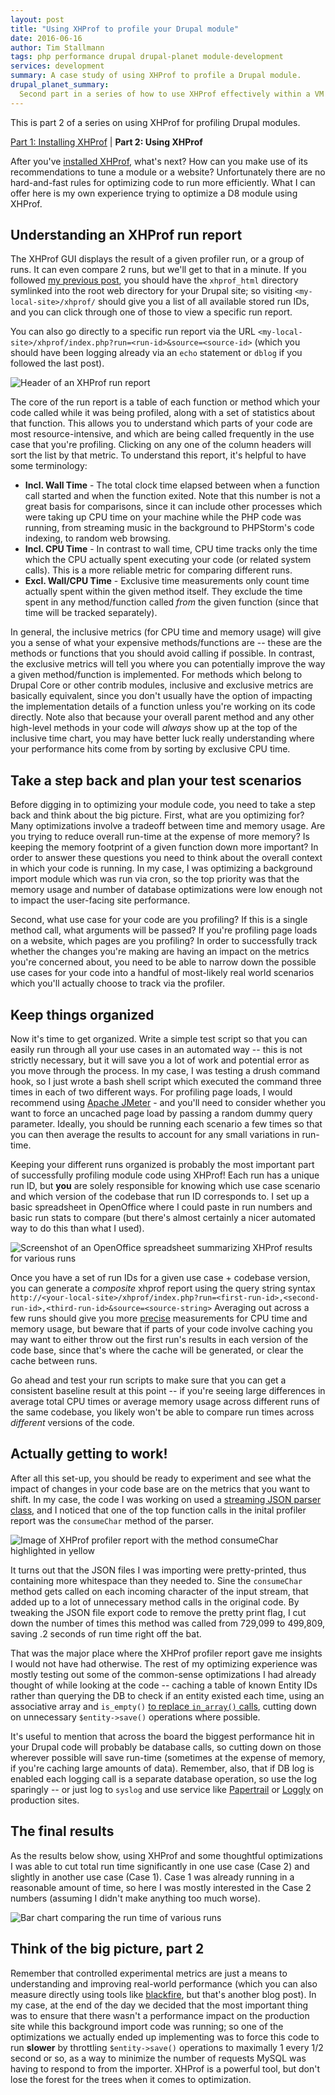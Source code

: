```yaml
---
layout: post
title: "Using XHProf to profile your Drupal module"
date: 2016-06-16
author: Tim Stallmann
tags: php performance drupal drupal-planet module-development
services: development
summary: A case study of using XHProf to profile a Drupal module.
drupal_planet_summary:
  Second part in a series of how to use XHProf effectively within a VM for a Drupal website.
---
```


This is part 2 of a series on using XHProf for profiling Drupal modules.

[Part 1: Installing XHProf](/2016/05/26/installing-xhprof.html) | **Part 2: Using XHProf**

After you've [installed XHProf](/2016/05/26/installing-xhprof.html), what's next? How can you make use of its recommendations to tune a module or a website? Unfortunately there are no hard-and-fast rules for optimizing code to run more efficiently. What I can offer here is my own experience trying to optimize a D8 module using XHProf.

## Understanding an XHProf run report

The XHProf GUI displays the result of a given profiler run, or a group of runs. It can even compare 2 runs, but we'll get to that in a minute. If you followed [my previous post](/2016/05/26/installing-xhprof.html), you should have the `xhprof_html` directory symlinked into the root web directory for your Drupal site; so visiting `<my-local-site>/xhprof/` should give you a list of all available stored run IDs, and you can click through one of those to view a specific run report.

You can also go directly to a specific run report via the URL `<my-local-site>/xhprof/index.php?run=<run-id>&source=<source-id>` (which you should have been logging already via an `echo` statement or `dblog` if you followed the last post).

<img src="/assets/img/blog/xhprof-results-page-screenshot.jpg" alt="Header of an XHProf run report">

The core of the run report is a table of each function or method which your code called while it was being profiled, along with a set of statistics about that function. This allows you to understand which parts of your code are most resource-intensive, and which are being called frequently in the use case that you're profiling. Clicking on any one of the column headers will sort the list by that metric. To understand this report, it's helpful to have some terminology:

* **Incl. Wall Time** - The total clock time elapsed between when a function call started and when the function exited. Note that this number is not a great basis for comparisons, since it can include other processes which were taking up CPU time on your machine while the PHP code was running, from streaming music in the background to PHPStorm's code indexing, to random web browsing.
* **Incl. CPU Time** - In contrast to wall time, CPU time tracks only the time which the CPU actually spent executing your code (or related system calls). This is a more reliable metric for comparing different runs.
* **Excl. Wall/CPU Time** - Exclusive time measurements only count time actually spent within the given method itself. They exclude the time spent in any method/function called *from* the given function (since that time will be tracked separately).

In general, the inclusive metrics (for CPU time and memory usage) will give you a sense of what your expensive methods/functions are -- these are the methods or functions that you should avoid calling if possible. In contrast, the exclusive metrics will tell you where you can potentially improve the way a given method/function is implemented. For methods which belong to Drupal Core or other contrib modules, inclusive and exclusive metrics are basically equivalent, since you don't usually have the option of impacting the implementation details of a function unless you're working on its code directly. Note also that because your overall parent method and any other high-level methods in your code will *always* show up at the top of the inclusive time chart, you may have better luck really understanding where your performance hits come from by sorting by exclusive CPU time.

## Take a step back and plan your test scenarios

Before digging in to optimizing your module code, you need to take a step back and think about the big picture. First, what are you optimizing for? Many optimizations involve a tradeoff between time and memory usage. Are you trying to reduce overall run-time at the expense of more memory? Is keeping the memory footprint of a given function down more important? In order to answer these questions you need to think about the overall context in which your code is running. In my case, I was optimizing a background import module which was run via cron, so the top priority was that the memory usage and number of database optimizations were low enough not to impact the user-facing site performance.

Second, what use case for your code are you profiling? If this is a single method call, what arguments will be passed? If you're profiling page loads on a website, which pages are you profiling? In order to successfully track whether the changes you're making are having an impact on the metrics you're concerned about, you need to be able to narrow down the possible use cases for your code into a handful of most-likely real world scenarios which you'll actually choose to track via the profiler.

## Keep things organized

Now it's time to get organized. Write a simple test script so that you can easily run through all your use cases in an automated way -- this is not strictly necessary, but it will save you a lot of work and potential error as you move through the process. In my case, I was testing a drush command hook, so I just wrote a bash shell script which executed the command three times in each of two different ways. For profiling page loads, I would recommend using [Apache JMeter](https://jmeter.apache.org/) - and you'll need to consider whether you want to force an uncached page load by passing a random dummy query parameter. Ideally, you should be running each scenario a few times so that you can then average the results to account for any small variations in run-time.

Keeping your different runs organized is probably the most important part of successfully profiling module code using XHProf! Each run has a unique run ID, but **you** are solely responsible for knowing which use case scenario and which version of the codebase that run ID corresponds to. I set up a basic spreadsheet in OpenOffice where I could paste in run numbers and basic run stats to compare (but there's almost certainly a nicer automated way to do this than what I used).

<img src="/assets/img/blog/xhprof-results-spreadsheet.jpg" alt="Screenshot of an OpenOffice spreadsheet summarizing XHProf results for various runs">

Once you have a set of run IDs for a given use case + codebase version, you can generate a *composite* xhprof report using the query string syntax `http://<your-local-site>/xhprof/index.php?run=<first-run-id>,<second-run-id>,<third-run-id>&source=<source-string>` Averaging out across a few runs should give you more [precise](https://en.wikipedia.org/wiki/Accuracy_and_precision) measurements for CPU time and memory usage, but beware that if parts of your code involve caching you may want to either throw out the first run's results in each version of the code base, since that's where the cache will be generated, or clear the cache between runs.

Go ahead and test your run scripts to make sure that you can get a consistent baseline result at this point -- if you're seeing large differences in average total CPU times or average memory usage across different runs of the same codebase, you likely won't be able to compare run times across *different* versions of the code.

## Actually getting to work!

After all this set-up, you should be ready to experiment and see what the impact of changes in your code base are on the metrics that you want to shift. In my case, the code I was working on used a [streaming JSON parser class](https://github.com/squix78/jsonstreamingparser), and I noticed that one of the top function calls in the inital profiler report was the `consumeChar` method of the parser.

<img src="/assets/img/blog/xhprof-results-page.jpg" alt="Image of XHProf profiler report with the method consumeChar highlighted in yellow">

It turns out that the JSON files I was importing were pretty-printed, thus containing more whitespace than they needed to. Sine the `consumeChar` method gets called on each incoming character of the input stream, that added up to a lot of unnecessary method calls in the original code. By tweaking the JSON file export code to remove the pretty print flag, I cut down the number of times this method was called from 729,099 to 499,809, saving .2 seconds of run time right off the bat.

That was the major place where the XHProf profiler report gave me insights I would not have had otherwise. The rest of my optimizing experience was mostly testing out some of the common-sense optimizations I had already thought of while looking at the code -- caching a table of known Entity IDs rather than querying the DB to check if an entity existed each time, using an associative array and `is_empty()` [to replace `in_array()` calls](http://www.w3programmers.com/phps-in_array-function-is-really-slow/), cutting down on unnecessary `$entity->save()` operations where possible.

It's useful to mention that across the board the biggest performance hit in your Drupal code will probably be database calls, so cutting down on those wherever possible will save run-time (sometimes at the expense of memory, if you're caching large amounts of data). Remember, also, that if DB log is enabled each logging call is a separate database operation, so use the log sparingly -- or just log to `syslog` and use service like [Papertrail](https://papertrailapp.com/) or [Loggly](https://www.loggly.com/) on production sites.

## The final results

As the results below show, using XHProf and some thoughtful optimizations I was able to cut total run time significantly in one use case (Case 2) and slightly in another use case (Case 1). Case 1 was already running in a reasonable amount of time, so here I was mostly interested in the Case 2 numbers (assuming I didn't make anything too much worse).

<img src="/assets/img/blog/xhprof-results-graph.jpg" alt="Bar chart comparing the run time of various runs">

## Think of the big picture, part 2

Remember that controlled experimental metrics are just a means to understanding and improving real-world performance (which you can also measure directly using tools like [blackfire](https://blackfire.io/), but that's another blog post). In my case, at the end of the day we decided that the most important thing was to ensure that there wasn't a performance impact on the production site while this background import code was running; so one of the optimizations we actually ended up implementing was to force this code to run **slower** by throttling `$entity->save()` operations to maximally 1 every 1/2 second or so, as a way to minimize the number of requests MySQL was having to respond to from the importer. XHProf is a powerful tool, but don't lose the forest for the trees when it comes to optimization.
